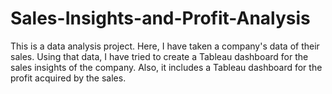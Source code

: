 # Sales-Insights-and-Profit-Analysis
This is a data analysis project. Here, I have taken a company's data of their sales. Using that data, I have tried to create a Tableau dashboard for the sales insights of the company. Also, it includes a Tableau dashboard for the profit acquired by the sales.
